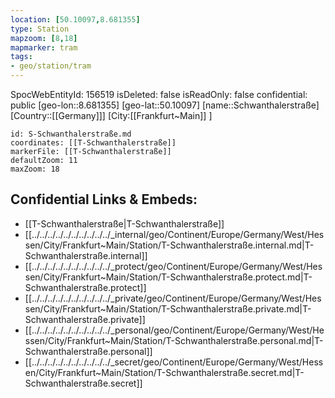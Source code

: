 ```yaml
---
location: [50.10097,8.681355]
type: Station 
mapzoom: [8,18] 
mapmarker: tram 
tags:
- geo/station/tram
---
```

SpocWebEntityId: 156519
isDeleted: false
isReadOnly: false
confidential: public
[geo-lon::8.681355]
[geo-lat::50.10097]
[name::Schwanthalerstraße]
[Country::[[Germany]]]
[City:[[Frankfurt~Main]] ]


```leaflet
id: S-Schwanthalerstraße.md
coordinates: [[T-Schwanthalerstraße]]
markerFile: [[T-Schwanthalerstraße]]
defaultZoom: 11 
maxZoom: 18
```


## Confidential Links & Embeds: 
- [[T-Schwanthalerstraße|T-Schwanthalerstraße]] 
- [[../../../../../../../../../../_internal/geo/Continent/Europe/Germany/West/Hessen/City/Frankfurt~Main/Station/T-Schwanthalerstraße.internal.md|T-Schwanthalerstraße.internal]] 
- [[../../../../../../../../../../_protect/geo/Continent/Europe/Germany/West/Hessen/City/Frankfurt~Main/Station/T-Schwanthalerstraße.protect.md|T-Schwanthalerstraße.protect]] 
- [[../../../../../../../../../../_private/geo/Continent/Europe/Germany/West/Hessen/City/Frankfurt~Main/Station/T-Schwanthalerstraße.private.md|T-Schwanthalerstraße.private]] 
- [[../../../../../../../../../../_personal/geo/Continent/Europe/Germany/West/Hessen/City/Frankfurt~Main/Station/T-Schwanthalerstraße.personal.md|T-Schwanthalerstraße.personal]] 
- [[../../../../../../../../../../_secret/geo/Continent/Europe/Germany/West/Hessen/City/Frankfurt~Main/Station/T-Schwanthalerstraße.secret.md|T-Schwanthalerstraße.secret]] 
